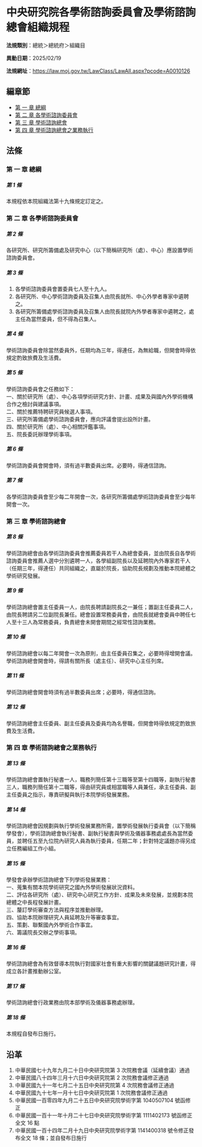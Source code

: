 # 中央研究院各學術諮詢委員會及學術諮詢總會組織規程



**法規類別**：總統＞總統府＞組織目

**異動日期**：2025/02/19  

**法規網址**：https://law.moj.gov.tw/LawClass/LawAll.aspx?pcode=A0010126


## 編章節
* [第 一 章 總綱](#第-一-章-總綱)
* [第 二 章 各學術諮詢委員會](#第-二-章-各學術諮詢委員會)
* [第 三 章 學術諮詢總會](#第-三-章-學術諮詢總會)
* [第 四 章 學術諮詢總會之業務執行](#第-四-章-學術諮詢總會之業務執行)
## 法條
### 第 一 章 總綱

##### 第 1 條
本規程依本院組織法第十九條規定訂定之。

### 第 二 章 各學術諮詢委員會

##### 第 2 條
各研究所、研究所籌備處及研究中心（以下簡稱研究所（處）、中心）應設置學術諮詢委員會。

##### 第 3 條
1. 各學術諮詢委員會置委員七人至十九人。
1. 各研究所、中心學術諮詢委員及召集人由院長就所、中心外學者專家中遴聘之。
1. 各研究所籌備處學術諮詢委員及召集人由院長就院內外學者專家中遴聘之，處主任為當然委員，但不得為召集人。

##### 第 4 條
學術諮詢委員會除當然委員外，任期均為三年，得連任，為無給職，但開會時得依規定酌致旅費及生活費。

##### 第 5 條
學術諮詢委員會之任務如下：  
一、關於研究所（處）、中心各項學術研究方針、計畫、成果及與國內外學術機構合作之檢討與建議事項。  
二、關於推薦特聘研究員候選人事項。  
三、研究所籌備處學術諮詢委員會，應向評議會提出設所計畫。  
四、關於研究所（處）、中心相關評鑑事項。  
五、院長委託辦理學術事項。

##### 第 6 條
學術諮詢委員會開會時，須有過半數委員出席。必要時，得通信諮詢。

##### 第 7 條
各學術諮詢委員會至少每二年開會一次，各研究所籌備處學術諮詢委員會至少每年開會一次。

### 第 三 章 學術諮詢總會

##### 第 8 條
學術諮詢總會由各學術諮詢委員會推薦委員若干人為總會委員，並由院長自各學術諮詢委員會推薦人選中分別遴聘一人，各學組副院長以及延聘院內外專家若干人（任期三年，得連任）共同組織之，直屬於院長，協助院長規劃及推動本院總體之學術研究發展。

##### 第 9 條
學術諮詢總會置主任委員一人，由院長聘請副院長之一兼任；置副主任委員二人，由院長聘請另二位副院長兼任。總會設置常務委員會，由院長就總會委員中聘任七人至十三人為常務委員，負責總會未開會期間之經常性諮詢業務。

##### 第 10 條
學術諮詢總會以每二年開會一次為原則，由主任委員召集之，必要時得增開會議。學術諮詢總會開會時，得請有關所長（處主任）、研究中心主任列席。

##### 第 11 條
學術諮詢總會開會時須有過半數委員出席；必要時，得通信諮詢。

##### 第 12 條
學術諮詢總會主任委員、副主任委員及委員均為名譽職，但開會時得依規定酌致旅費及生活費。

### 第 四 章 學術諮詢總會之業務執行

##### 第 13 條
學術諮詢總會置執行秘書一人，職務列簡任第十三職等至第十四職等，副執行秘書三人，職務列簡任第十二職等，得由研究員或相當職等人員兼任，承主任委員、副主任委員之指示，專責研擬與執行本院學術發展業務。

##### 第 14 條
學術諮詢總會因規劃與執行學術發展業務所需，置學術發展執行委員會（以下簡稱學發會），學術諮詢總會執行秘書、副執行秘書與學術及儀器事務處處長為當然委員，並聘任五至九位院內研究人員為執行委員，任期二年；針對特定議題亦得另成立任務編組工作小組。

##### 第 15 條
學發會承辦學術諮詢總會下列學術發展業務：  
一、蒐集有關本院學術研究之國內外學術發展狀況資料。  
二、評估各研究所（處）、研究中心研究工作方針、成果及未來發展，並規劃本院總體之中長程發展計畫。  
三、釐訂學術審查方法與程序並推動辦理。  
四、協助本院辦理研究人員延聘及升等審查事宜。  
五、策劃、聯繫國內外學術合作事宜。  
六、籌議院長交辦之學術事項。

##### 第 16 條
學術諮詢總會為有效督導本院執行對國家社會有重大影響的關鍵議題研究計畫，得成立各計畫推動辦公室。

##### 第 17 條
學術諮詢總會行政業務由院本部學術及儀器事務處辦理。

##### 第 18 條
本規程自發布日施行。

## 沿革
1. 中華民國七十九年九月二十日中央研究院第 3  次院務會議（延續會議）通過
1. 中華民國八十四年三月十六日中央研究院第 2  次院務會議修正通過
1. 中華民國九十一年七月二十五日中央研究院第 4  次院務會議修正通過
1. 中華民國九十七年一月十七日中央研究院第 1  次院務會議修正通過
1. 中華民國一百零四年九月二十五日中央研究院學術字第 1040507104 號函修正
1. 中華民國一百十一年十月二十七日中央研究院學術字第 1111402173 號函修正全文 16 點
1. 中華民國一百十四年二月十九日中央研究院學術字第 1141400318 號令修正發布全文 18 條；並自發布日施行
